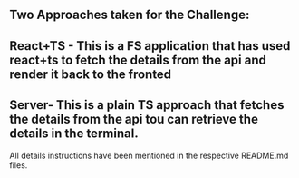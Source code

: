 Two Approaches taken for the Challenge:
----------------------------------------------------------------------------------------------------------------------------
React+TS - This is a FS application that has used react+ts to fetch the details from the api and render it back to the fronted
----------------------------------------------------------------------------------------------------------------------------
Server- This is a plain TS approach that fetches the details from the api tou can retrieve the details in the terminal.
----------------------------------------------------------------------------------------------------------------------
All details instructions have been mentioned in the respective README.md files.
